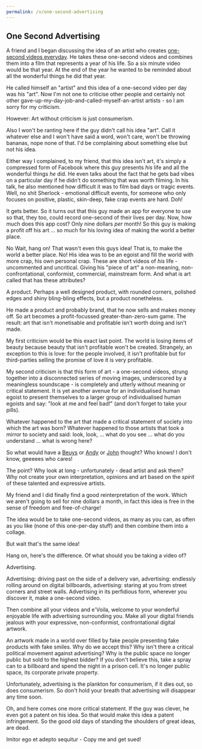 ```yaml
---
permalink: /v/one-second-advertising
---
```


## One Second Advertising

A friend and I began discussing the idea of an artist who creates [one-second videos everyday](https://www.ted.com/talks/cesar_kuriyama_one_second_every_day). He takes these one-second videos and combines them into a film that represents a year of his life. So a six minute video would be that year. At the end of the year he wanted to be reminded about all the wonderful things he did that year.

He called himself an "artist" and this idea of a one-second video per day was his "art". Now I'm not one to criticise other people and certainly not other gave-up-my-day-job-and-called-myself-an-artist artists - so I am sorry for my criticism. 

However: Art without criticism is just consumerism.

Also I won't be ranting here if the guy didn't call his idea "art". Call it whatever else and I won't have said a word, won't care, won't be throwing bananas, nope none of that. I'd be complaining about something else but not his idea.

Either way I complained, to my friend, that this idea isn't art, it's simply a compressed form of Facebook where this guy presents *his* life and all the wonderful things *he* did. He even talks about the fact that he gets bad vibes on a particular day if he didn't do something that was worth filming. In his talk, he also mentioned how difficult it was to film bad days or tragic events. Well, no shit Sherlock - emotional difficult events, for someone who only focuses on positive, plastic, skin-deep, fake crap events are hard. Doh!

It gets better. So it turns out that this guy made an app for everyone to use so that, they too, could record one-second of their lives per day. Now, how much does this app cost? Only nine dollars *per* month! So this guy is making a profit off his art ... so much for his loving idea of making the world a better place.

No Wait, hang on! That wasn't even this guys idea! That is, to make the world a better place. No! His idea was to be an egoist and fill the world with more crap, his own personal crap. These are short videos of *his* life - uncommented and uncritical. Giving his "piece of art" a non-meaning, non-confrontational, conformist, commercial, mainstream form. And what is art called that has these attributes?

A product. Perhaps a well designed product, with rounded corners, polished edges and shiny bling-bling effects, but a product nonetheless.

He made a product and probably brand, that he now sells and makes money off. So art becomes a profit-focussed greater-than-zero-sum game. The result: art that isn't monetisable and profitable isn't worth doing and isn't made. 

My first criticism would be this exact last point. The world is losing items of beauty because beauty that isn't profitable won't be created. Strangely, an exception to this is love: for the people involved, it isn't profitable but for third-parties selling the promise of love it is very profitable.

My second criticism is that this form of art - a one-second videos, strung together into a disconnected series of moving images, underscored by a meaningless soundscape - is completely and utterly without meaning or critical statement. It is yet another avenue for an individualised human egoist to present themselves to a larger group of individualised human egoists and say: "look at me and feel bad!" (and don't forget to take your pills).

Whatever happened to the art that made a critical statement of society into which the art was born? Whatever happened to those artists that took a mirror to society and said: look, look, ... what do you see ... what do you understand ... what is wrong here?

So what would have a [Beuys](https://en.wikipedia.org/wiki/Joseph_Beuys) or [Andy](https://en.wikipedia.org/wiki/Andy_Warhol) or [John](https://en.wikipedia.org/wiki/John_Lennon) thought? Who knows! I don't know, geeeees who cares!

The point? Why look at long - unfortunately - dead artist and ask them? Why not create your own interpretation, opinions and art based on the *spirit* of these talented and expressive artists.

My friend and I did finally find a good reinterpretation of the work. Which we aren't going to sell for nine dollars a month, in fact this idea is free in the sense of freedom and free-of-charge!

The idea would be to take one-second videos, as many as you can, as often as you like (none of this one-per-day stuff) and then combine them into a collage. 

But wait that's the same idea! 

Hang on, here's the difference. Of what should you be taking a video of? 

Advertising.

Advertising: driving past on the side of a delivery van, advertising: endlessly rolling around on digital billboards, advertising: staring at you from street corners and street walls. Advertising in its perfidious form, wherever you discover it, make a one-second video.

Then combine all your videos and e'Voila, welcome to your wonderful enjoyable life with advertising surrounding you. Make all your digital friends jealous with your expressive, non-conformist, confrontational digital artwork. 

An artwork made in a world over filled by fake people presenting fake products with fake smiles. Why do we accept this? Why isn't there a critical political movement against advertising? Why is the public space no longer public but sold to the highest bidder? If you don't believe this, take a spray can to a billboard and spend the night in a prison cell. It's no longer public space, its corporate private property.

Unfortunately, advertising is the plankton for consumerism, if it dies out, so does consumerism. So don't hold your breath that advertising will disappear any time soon.

Oh, and here comes one more critical statement. If the guy was clever, he even got a patent on his idea. So that would make this idea a patent infringement. So the good old days of standing the shoulders of great ideas, are dead. 

Imitor ego et adepto sequitur - Copy me and get sued!

